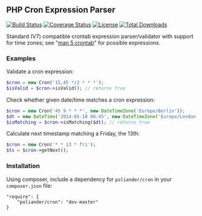 ## PHP Cron Expression Parser

[![Build Status](https://travis-ci.org/poliander/cron.svg?branch=master)](https://travis-ci.org/poliander/cron)
[![Coverage Status](https://img.shields.io/coveralls/poliander/cron.svg)](https://coveralls.io/r/poliander/cron)
[![License](https://poser.pugx.org/poliander/cron/license)](https://packagist.org/packages/poliander/cron)
[![Total Downloads](https://poser.pugx.org/poliander/cron/downloads)](https://packagist.org/packages/poliander/cron)

Standard (V7) compatible crontab expression parser/validator with support for time zones; see "[man 5 crontab](http://www.unix.com/man-page/linux/5/crontab/)" for possible expressions.

### Examples

Validate a cron expression:

```php
$cron = new Cron('15,45 */2 * * *');
$isValid = $cron->isValid(); // returns true
```

Check whether given date/time matches a cron expression:
```php
$cron = new Cron('45 9 * * *', new DateTimeZone('Europe/Berlin'));
$dt = new DateTime('2014-05-18 08:45', new DateTimeZone('Europe/London'));
$isMatching = $cron->isMatching($dt); // returns true
```

Calculate next timestamp matching a Friday, the 13th:
```php
$cron = new Cron('* * 13 * fri');
$ts = $cron->getNext();
```

### Installation

Using composer, include a dependency for `poliander/cron` in your `composer.json` file:

```
"require": {
    "poliander/cron": "dev-master"
}
```
